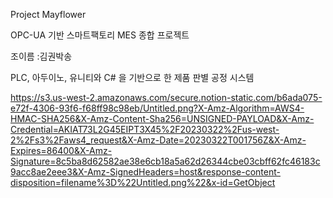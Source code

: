 Project Mayflower 

OPC-UA 기반 스마트팩토리 MES 종합 프로젝트


조이름 :김권박송


PLC, 아두이노, 유니티와 C# 을 기반으로 한 제품 판별 공정 시스템


https://s3.us-west-2.amazonaws.com/secure.notion-static.com/b6ada075-e72f-4306-93f6-f68ff98c98eb/Untitled.png?X-Amz-Algorithm=AWS4-HMAC-SHA256&X-Amz-Content-Sha256=UNSIGNED-PAYLOAD&X-Amz-Credential=AKIAT73L2G45EIPT3X45%2F20230322%2Fus-west-2%2Fs3%2Faws4_request&X-Amz-Date=20230322T001756Z&X-Amz-Expires=86400&X-Amz-Signature=8c5ba8d62582ae38e6cb18a5a62d26344cbe03cbff62fc46183c9acc8ae2eee3&X-Amz-SignedHeaders=host&response-content-disposition=filename%3D%22Untitled.png%22&x-id=GetObject
